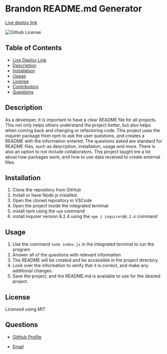 # Brandon README.md Generator

[Live deploy link](placeholder)

![Github License](https://img.shields.io/badge/License-MIT-green.svg)

## Table of Contents

- [Live Deploy Link](#live-deploy-link)
- [Description](#description)
- [Installation](#installation)
- [Usage](#usage)
- [License](#license)
- [Contributors](#contributors)
- [Questions](#questions)

## Description

As a developer, it is important to have a clear README file for all projects. This not only helps others understand the project better, but also helps when coming back and changing or refactoring code. This project uses the inquirer package from npm to ask the user questions, and creates a README with the information entered. The questions asked are standard for README files, such as description, installation, usage and more. There is also an option to not include collaborators. This project taught me a lot about how packages work, and how to use data received to create external files.

## Installation

1. Clone the repository from GitHub
2. Install or have Node.js installed.
3. Open the cloned repository in VSCode
4. Open the project inside the integrated terminal
5. install npm using the `npm` command
6. install inquirer version 8.2.4 using the `npm i inquirer@8.2.4` command

## Usage

1. Use the command `node index.js` in the integrated terminal to run the program
2. Answer all of the questions with relevant information
3. The README will be created and be accessible in the project directory.
4. Look over the information to verify that it is correct, and make any additional changes.
5. Save the project, and the README.md is available to use for the desired project.

## License

Licensed using MIT

## Questions

- [GitHub Profile](https://github.com/bwing2)

- [Email](brandon.wing245@gmail.com)
